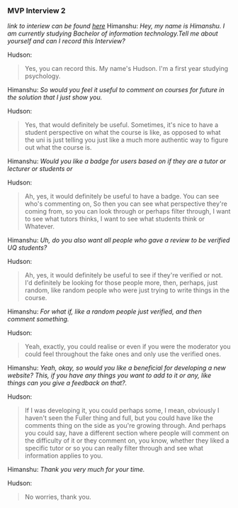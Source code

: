 ### MVP Interview 2
*link to interiew can be found [here](https://uq.sharepoint.com/:u:/t/Section_7560_62502/ERiwTRPr1khJqSN4e_mFdtsBzWzqnQt2g0pnJup-lub86w)*
Himanshu:
*Hey, my name is Himanshu. I am currently studying Bachelor of information technology.Tell me about yourself and can I record this Interview?*

Hudson:
>Yes, you can record this. My name's Hudson. I'm a first year studying psychology. 

Himanshu:
*So would you feel it useful to comment on courses for future in the solution that I just show you.* 

Hudson:
>Yes, that would definitely be useful. Sometimes, it's nice to have a student perspective on what the course is like, as opposed to what the uni is just telling you just like a much more authentic way to figure out what the course is. 

Himanshu:
*Would you like a badge for users based on if they are a tutor or lecturer or students or* 

Hudson:
>Ah, yes, it would definitely be useful to have a badge. You can see who's commenting on, So then you can see what perspective they're coming from, so you can look through or perhaps filter through, I want to see what tutors thinks, I want to see what students think or Whatever. 

Himanshu:
*Uh, do you also want all people who gave a review to be verified UQ students?* 

Hudson:
>Ah, yes, it would definitely be useful to see if they're verified or not. I'd definitely be looking for those people more, then, perhaps, just random, like random people who were just trying to write things in the course. 

Himanshu:
*For what if, like a random people just verified, and then comment something.* 

Hudson:
>Yeah, exactly, you could realise or even if you were the moderator you could feel throughout the fake ones and only use the verified ones. 

Himanshu:
*Yeah, okay, so would you like a beneficial for developing a new website? This, if you have any things you want to add to it or any, like things can you give a feedback on that?.*

Hudson:
>If I was developing it, you could perhaps some, I mean, obviously I haven't seen the Fuller thing and full, but you could have like the comments thing on the side as you're growing through. And perhaps you could say, have a different section where people will comment on the difficulty of it or they comment on, you know, whether they liked a specific tutor or so you can really filter through and see what information applies to you. 

Himanshu:
*Thank you very much for your time.* 

Hudson:
>No worries, thank you. 
